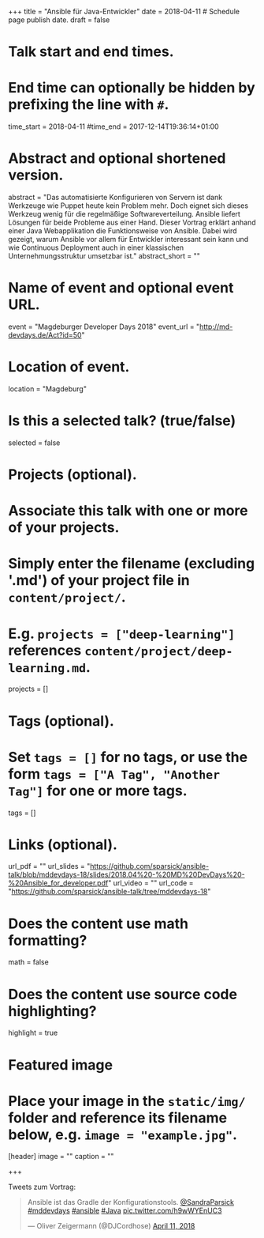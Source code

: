 +++
title = "Ansible für Java-Entwickler"
date = 2018-04-11  # Schedule page publish date.
draft = false

# Talk start and end times.
#   End time can optionally be hidden by prefixing the line with `#`.
time_start = 2018-04-11
#time_end = 2017-12-14T19:36:14+01:00

# Abstract and optional shortened version.
abstract = "Das automatisierte Konfigurieren von Servern ist dank Werkzeuge wie Puppet heute kein Problem mehr. Doch eignet sich dieses Werkzeug wenig für die regelmäßige Softwareverteilung. Ansible liefert Lösungen für beide Probleme aus einer Hand. Dieser Vortrag erklärt anhand einer Java Webapplikation die Funktionsweise von Ansible. Dabei wird gezeigt, warum Ansible vor allem für Entwickler interessant sein kann und wie Continuous Deployment auch in einer klassischen Unternehmungsstruktur umsetzbar ist."
abstract_short = ""

# Name of event and optional event URL.
event = "Magdeburger Developer Days 2018"
event_url = "http://md-devdays.de/Act?id=50"

# Location of event.
location = "Magdeburg"

# Is this a selected talk? (true/false)
selected = false

# Projects (optional).
#   Associate this talk with one or more of your projects.
#   Simply enter the filename (excluding '.md') of your project file in `content/project/`.
#   E.g. `projects = ["deep-learning"]` references `content/project/deep-learning.md`.
projects = []

# Tags (optional).
#   Set `tags = []` for no tags, or use the form `tags = ["A Tag", "Another Tag"]` for one or more tags.
tags = []

# Links (optional).
url_pdf = ""
url_slides = "https://github.com/sparsick/ansible-talk/blob/mddevdays-18/slides/2018.04%20-%20MD%20DevDays%20-%20Ansible_for_developer.pdf"
url_video = ""
url_code = "https://github.com/sparsick/ansible-talk/tree/mddevdays-18"

# Does the content use math formatting?
math = false

# Does the content use source code highlighting?
highlight = true

# Featured image
# Place your image in the `static/img/` folder and reference its filename below, e.g. `image = "example.jpg"`.
[header]
image = ""
caption = ""

+++

Tweets zum Vortrag:

<blockquote class="twitter-tweet" data-partner="tweetdeck"><p lang="en" dir="ltr">Ansible ist das Gradle der Konfigurationstools. <a href="https://twitter.com/SandraParsick?ref_src=twsrc%5Etfw">@SandraParsick</a> <a href="https://twitter.com/hashtag/mddevdays?src=hash&amp;ref_src=twsrc%5Etfw">#mddevdays</a> <a href="https://twitter.com/hashtag/ansible?src=hash&amp;ref_src=twsrc%5Etfw">#ansible</a> <a href="https://twitter.com/hashtag/Java?src=hash&amp;ref_src=twsrc%5Etfw">#Java</a> <a href="https://t.co/h9wWYEnUC3">pic.twitter.com/h9wWYEnUC3</a></p>&mdash; Oliver Zeigermann (@DJCordhose) <a href="https://twitter.com/DJCordhose/status/983982232049156096?ref_src=twsrc%5Etfw">April 11, 2018</a></blockquote>
<script async src="https://platform.twitter.com/widgets.js" charset="utf-8"></script>

